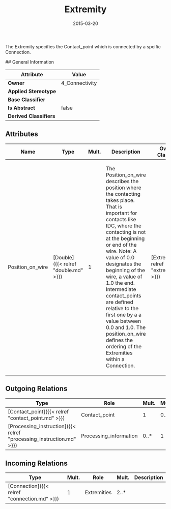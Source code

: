 ﻿---
title: Extremity
toc: false
type: specs
date: "2015-03-20"
draft: false
specification: KBL
version: 2.4.sr1
documentType: "Recommendation"
elementType: Class
classes:
  - Extremity
menu_name: kbl-2.4.sr1
---
<p>The Extremity specifies the Contact_point which is connected by a spcific Connection.</p>
## General Information

| Attribute               | Value |
|-------------------------|-------|
| **Owner**               | 4_Connectivity |
| **Applied Stereotype**  |   |
| **Base Classifier**     |   |
| **Is Abstract**         | false |
| **Derived Classifiers** |   |

## Attributes
|  Name  |  Type  |  Mult.  |  Description  |  Owning Classifier  |
|--------|--------|---------|---------------|--------------|
|Position_on_wire | [Double]({{< relref "double.md" >}}) | 1 | <p>The Position_on_wire describes the position where the contacting takes place. That is important for contacts like IDC, where the contacting is not at the beginning or end of the wire. Note: A value of 0.0 designates the beginning of the wire, a value of 1.0 the end. Intermediate contact_points are defined relative to the first one by a a value between 0.0 and 1.0. The position_on_wire defines the ordering of the Extremities within a Connection.</p> | [Extremity]({{< relref "extremity.md" >}}) |

## Outgoing Relations
|    Type  |   Role   |   Mult.   |   Mult.   |   Description   |
|----------|----------|-----------|-----------|-----------------|
| [Contact_point]({{< relref "contact_point.md" >}}) | Contact_point | 1 | 0..* |  |
| [Processing_instruction]({{< relref "processing_instruction.md" >}}) | Processing_information | 0..* | 1 |  |
##  Incoming Relations
|    Type  |   Mult.  |   Role    |   Mult.   |   Description  |
|----------|----------|-----------|-----------|----------------|
| [Connection]({{< relref "connection.md" >}}) | 1 | Extremities | 2..* |  |

